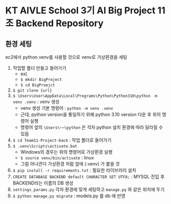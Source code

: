 # KT AIVLE School 3기 AI Big Project 11조 Backend Repository

## 환경 세팅 
ec2에서 python venv를 사용할 것으로 venv로 가상환경을 세팅 

1. 작업할 폴더 만들고 들어가기  
    - ex)
    - `$ mkdir BigProject`
    - `$ cd BigProejct`
2. `$ git clone {url}`
3. `$ \Users\User\AppData\Local\Programs\Python\Python310\python -m venv .venv` : venv 생성 
    - venv 생성 기본 명령어 : `python -m venv .venv`  
    - 근데, python version을 통일하기 위해 python 3.10 version 다운 후 위의 명령어 실행
    - 명령어 앞의 `\Users\~~\python` 은 각자 python 설치 환경에 따라 달라질 수 있음
4. `$ cd Team11-Project-back` : 작업 폴더로 들어가기
5. `$ .venv\Scripts\activate.bat`
    - Windows의 경우는 위의 명령어로 가상환경 실행
    - `$ source venv/bin/activate` : linux 
    - 그럼 아나콘다 가상환경 처럼 앞에 (.venv) 가 붙을 것
6. `$ pip install -r requirements.txt` : 필요한 라이브러리 설치
7. `CREATE DATABASE BACKEND default CHARACTER SET UTF8;` : MYSQL 진입 후 BACKEND라는 이름의 DB 생성
8. `settings_params.py` 각자 환경에 맞게 세팅하고 `manage.py` 와 같은 위치에 두기
9. `$ python manage.py migrate` : models.py 를 db 에 반영
